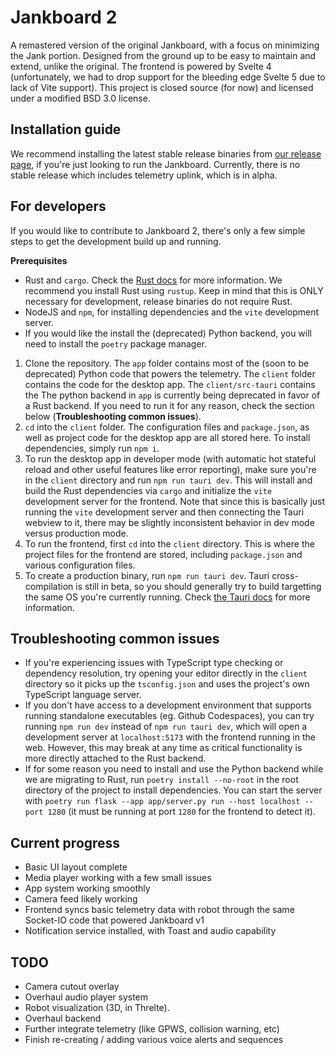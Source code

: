 # Jankboard 2

A remastered version of the original Jankboard, with a focus on minimizing the Jank portion. Designed from the ground up to be easy to maintain and extend, unlike the original.
The frontend is powered by Svelte 4 (unfortunately, we had to drop support for the bleeding edge Svelte 5 due to lack of Vite support).
This project is closed source (for now) and licensed under a modified BSD 3.0 license.

## Installation guide

We recommend installing the latest stable release binaries from [our release page](https://github.com/Team-1280/Jankboard-2/releases/), if you're just looking to run the Jankboard. Currently, there is no stable release which includes telemetry uplink, which is in alpha.

## For developers

If you would like to contribute to Jankboard 2, there's only a few simple steps to get the development build up and running.

**Prerequisites**
- Rust and `cargo`. Check the [Rust docs](https://www.rust-lang.org/learn) for more information. We recommend you install Rust using `rustup`. Keep in mind that this is ONLY necessary for development, release binaries do not require Rust.
- NodeJS and `npm`, for installing dependencies and the `vite` development server.
- If you would like the install the (deprecated) Python backend, you will need to install the `poetry` package manager.   

1. Clone the repository. The `app` folder contains most of the (soon to be deprecated) Python code that powers the telemetry. The `client` folder contains the code for the desktop app. The `client/src-tauri` contains the  The python backend in `app` is currently being deprecated in favor of a Rust backend. If you need to run it for any reason, check the section below (**Troubleshooting common issues**).
2. `cd` into the `client` folder. The configuration files and `package.json`, as well as project code for the desktop app are all stored here. To install dependencies, simply run `npm i`.
3. To run the desktop app in developer mode (with automatic hot stateful reload and other useful features like error reporting), make sure you're in the `client` directory and run `npm run tauri dev`. This will install and build the Rust dependencies via `cargo` and initialize the `vite` development server for the frontend. Note that since this is basically just running the `vite` development server and then connecting the Tauri webview to it, there may be slightly inconsistent behavior in dev mode versus production mode.
4. To run the frontend, first `cd` into the `client` directory. This is where the project files for the frontend are stored, including `package.json` and various configuration files.
6. To create a production binary, run `npm run tauri dev`. Tauri cross-compilation is still in beta, so you should generally try to build targetting the same OS you're currently running. Check [the Tauri docs](https://tauri.app/v1/guides/building/) for more information.

## Troubleshooting common issues

- If you're experiencing issues with TypeScript type checking or dependency resolution, try opening your editor directly in the `client` directory so it picks up the `tsconfig.json` and uses the project's own TypeScript language server.
- If you don't have access to a development environment that supports running standalone executables (eg. Github Codespaces), you can try running `npm run dev` instead of `npm run tauri dev`, which will open a development server at `localhost:5173` with the frontend running in the web. However, this may break at any time as critical functionality is more directly attached to the Rust backend.
- If for some reason you need to install and use the Python backend while we are migrating to Rust, run `poetry install --no-root` in the root directory of the project to install dependencies. You can start the server with `poetry run flask --app app/server.py run --host localhost --port 1280` (it must be running at port `1280` for the frontend to detect it).

## Current progress

- Basic UI layout complete
- Media player working with a few small issues
- App system working smoothly
- Camera feed likely working
- Frontend syncs basic telemetry data with robot through the same Socket-IO code that powered Jankboard v1
- Notification service installed, with Toast and audio capability

## TODO

- Camera cutout overlay
- Overhaul audio player system
- Robot visualization (3D, in Threlte).
- Overhaul backend
- Further integrate telemetry (like GPWS, collision warning, etc)
- Finish re-creating / adding various voice alerts and sequences

